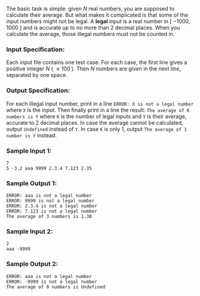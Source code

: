 <!-- Title
Finding Average (20)
-->
The basic task is simple: given $N$ real numbers, you are supposed to
calculate their average. But what makes it complicated is that some of the
input numbers might not be legal. A **legal** input is a real number in [
$-1000, 1000$ ] and is accurate up to no more than 2 decimal places. When you
calculate the average, those illegal numbers must not be counted in.

### Input Specification:

Each input file contains one test case. For each case, the first line gives a
positive integer $N$ ( $\le 100$ ). Then $N$ numbers are given in the next
line, separated by one space.

### Output Specification:

For each illegal input number, print in a line `ERROR: X is not a legal
number` where `X` is the input. Then finally print in a line the result: `The
average of K numbers is Y` where `K` is the number of legal inputs and `Y` is
their average, accurate to 2 decimal places. In case the average cannot be
calculated, output `Undefined` instead of `Y`. In case `K` is only 1, output
`The average of 1 number is Y` instead.

### Sample Input 1:

```
7
5 -3.2 aaa 9999 2.3.4 7.123 2.35
```

### Sample Output 1:

```
ERROR: aaa is not a legal number
ERROR: 9999 is not a legal number
ERROR: 2.3.4 is not a legal number
ERROR: 7.123 is not a legal number
The average of 3 numbers is 1.38
```

### Sample Input 2:

```
2
aaa -9999
```

### Sample Output 2:

```
ERROR: aaa is not a legal number
ERROR: -9999 is not a legal number
The average of 0 numbers is Undefined
```
